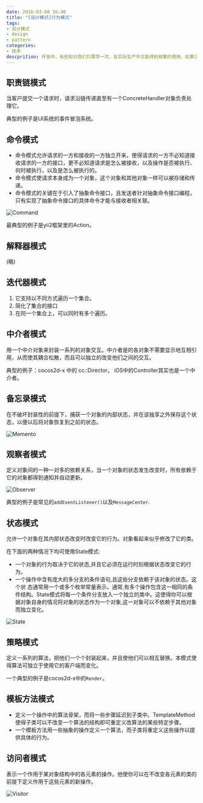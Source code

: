 ```yaml
---
date: 2016-03-08 16:40
title: "[设计模式]行为模式"
tags: 
- 设计模式 
- design 
- pattern 
categories: 
- 技术
descprition: 开发中，有些知识我们只需学一次，在实际生产中又能得到频繁的使用。如果淡忘了，很容易能找回来，那就不需要记忆。比如Android的某个调用通知的API。还有一些知识，必须时刻记在脑子里，才有可能被用到。一旦淡忘了，就会越来越远离我们，并且实际的编码过程中也很难唤起记忆，那就需要我们经常复习。比如，设计模式。
---
```


## 职责链模式


当客户提交一个请求时，请求沿链传递直至有一个ConcreteHandler对象负责处理它。

典型的例子是UI系统的事件冒泡系统。


## 命令模式


* 命令模式允许请求的一方和接收的一方独立开来，使得请求的一方不必知道接收请求的一方的接口，更不必知道请求是怎么被接收，以及操作是否被执行、何时被执行，以及是怎么被执行的。
* 命令模式使请求本身成为一个对象，这个对象和其他对象一样可以被存储和传递。
* 命令模式的关键在于引入了抽象命令接口，且发送者针对抽象命令接口编程，只有实现了抽象命令接口的具体命令才能与接收者相关联。

![Command](http://res.bookbook.pub/mweb/Command.jpg)

最典型的例子是yii2框架里的Action。

## 解释器模式

(略)

## 迭代器模式

1. 它支持以不同方式遍历一个集合。
2. 简化了集合的接口
3. 在同一个集合上，可以同时有多个遍历。

## 中介者模式

用一个中介对象来封装一系列的对象交互。中介者是的各对象不需要显示地互相引用，从而使其耦合松散，而且可以独立的改变他们之间的交互。

典型的例子：cocos2d-x 中的 cc::Director。
iOS中的Controller其实也是一个中介者。

## 备忘录模式

在不破坏封装性的前提下，捕获一个对象的内部状态，并在该独享之外保存这个状态，以便以后将对象恢复到之前的状态。

![Memento](http://res.bookbook.pub/mweb/Memento.png)

## 观察者模式

定义对象间的一种一对多的依赖关系，当一个对象的状态发生改变时，所有依赖于它的对象都得到通知并自动更新。

![Observer](http://res.bookbook.pub/mweb/Observer.png)

典型的例子是常见的`addEventListener()`以及`MessageCenter`.

## 状态模式

允许一个对象在其内部状态改变时改变它的行为。对象看起来似乎修改了它的类。  

在下面的两种情况下均可使用State模式:  
* 一个对象的行为取决于它的状态,并且它必须在运行时刻根据状态改变它的行为。
* 一个操作中含有庞大的多分支的条件语句,且这些分支依赖于该对象的状态。这个状
态通常用一个或多个枚举常量表示。通常,有多个操作包含这一相同的条件结构。State模式将每一个条件分支放入一个独立的类中。这使得你可以根据对象自身的情况将对象的状态作为一个对象,这一对象可以不依赖于其他对象而独立变化。

![State](http://res.bookbook.pub/mweb/State.png)

## 策略模式

定义一系列的算法，把他们一个个封装起来，并且使他们可以相互替换。本模式使得算法可独立于使用它的客户端而变化。

一个典型的例子是cocos2d-x中的`Render`。

## 模板方法模式

* 定义一个操作中的算法骨架，而将一些步骤延迟到子类中。TemplateMethod使得子类可以不改变一个算法的结构即可重定义改算法的某些特定步骤。
* 一个模板方法用一些抽象的操作定义一个算法，而子类将重定义这些操作以提供具体的行为。


## 访问者模式

表示一个作用于某对象结构中的各元素的操作。他使你可以在不改变各元素的类的前提下定义作用于这些元素的新操作。

![Visitor](http://res.bookbook.pub/mweb/Visitor.png)

